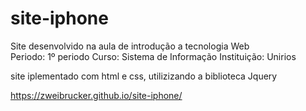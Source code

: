 # site-iphone
Site desenvolvido na aula de introdução a tecnologia Web  
Periodo: 1º periodo
Curso: Sistema de Informação
Instituição: Unirios

site iplementado com html e css, utilizizando a biblioteca Jquery

https://zweibrucker.github.io/site-iphone/
